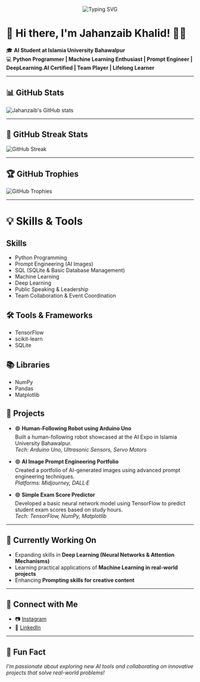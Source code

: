 <p align="center">
  <img src="https://readme-typing-svg.demolab.com?font=Fira+Code&size=22&pause=1000&color=36BCF7&center=true&vCenter=true&width=800&lines=Python+Programmer+%7C+Prompt+Engineer;Machine+Learning+%26+Deep+Learning+Enthusiast;" alt="Typing SVG" />
</p>


# 👋 Hi there, I'm Jahanzaib Khalid! 👨‍💻

🎓 **AI Student at Islamia University Bahawalpur**  
💻 **Python Programmer | Machine Learning Enthusiast | Prompt Engineer | DeepLearning.AI Certified | Team Player | Lifelong Learner**

---

## 📊 GitHub Stats

![Jahanzaib's GitHub stats](https://github-readme-stats.vercel.app/api?username=jahanzaibshah234&show_icons=true&theme=radical&count_private=true&include_all_commits=true&cache_seconds=1800)

---

## 📅 GitHub Streak Stats

![GitHub Streak](https://github-readme-streak-stats.herokuapp.com/?user=jahanzaibshah234&theme=radical&hide_border=true)

---

## 🏆 GitHub Trophies

![GitHub Trophies](https://github-profile-trophy.vercel.app/?username=jahanzaibshah234&theme=radical&no-bg=true&margin-w=5)

---

# 💡 Skills & Tools

## Skills
- Python Programming
- Prompt Engineering (AI Images)
- SQL (SQLite & Basic Database Management)
- Machine Learning
- Deep Learning
- Public Speaking & Leadership
- Team Collaboration & Event Coordination

## 🛠️ Tools & Frameworks
- TensorFlow
- scikit-learn
- SQLite

## 📚 Libraries
- NumPy
- Pandas
- Matplotlib


## 📂 Projects

- 🟢 **Human-Following Robot using Arduino Uno**  
  Built a human-following robot showcased at the AI Expo in Islamia University Bahawalpur.  
  *Tech: Arduino Uno, Ultrasonic Sensors, Servo Motors*

- 🟢 **AI Image Prompt Engineering Portfolio**  
  Created a portfolio of AI-generated images using advanced prompt engineering techniques.  
  *Platforms: Midjourney, DALL·E*

- 🟢 **Simple Exam Score Predictor**  
  Developed a basic neural network model using TensorFlow to predict student exam scores based on study hours.  
  *Tech: TensorFlow, NumPy, Matplotlib*

---

## 🔧 Currently Working On

- Expanding skills in **Deep Learning (Neural Networks & Attention Mechanisms)**
- Learning practical applications of **Machine Learning in real-world projects**
- Enhancing **Prompting skills for creative content**  

---

## 📌 Connect with Me

- 📷 [Instagram](https://www.instagram.com/jahanzaib__shah/)
- 💼 [LinkedIn](https://www.linkedin.com/in/jahanzaib-khalid/)

---

## 📢 Fun Fact

*I'm passionate about exploring new AI tools and collaborating on innovative projects that solve real-world problems!*
